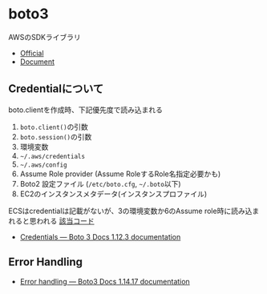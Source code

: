 # boto3

AWSのSDKライブラリ

- [Official](https://aws.amazon.com/jp/sdk-for-python/)
- [Document](https://boto3.amazonaws.com/v1/documentation/api/latest/index.html)


## Credentialについて

boto.clientを作成時、下記優先度で読み込まれる

1. `boto.client()`の引数
2. `boto.session()`の引数
3. 環境変数
4. `~/.aws/credentials`
5. `~/.aws/config`
6. Assume Role provider (Assume RoleするRole名指定必要かも)
7. Boto2 設定ファイル (`/etc/boto.cfg`, `~/.boto`以下)
8. EC2のインスタンスメタデータ(インスタンスプロファイル)

ECSはcredentialは記載がないが、3の環境変数か6のAssume role時に読み込まれると思われる
[該当コード](https://github.com/boto/botocore/blob/develop/botocore/credentials.py#L70-L89)

- [Credentials — Boto 3 Docs 1.12.3 documentation](https://boto3.amazonaws.com/v1/documentation/api/latest/guide/configuration.html)

## Error Handling


- [Error handling — Boto3 Docs 1.14.17 documentation](https://boto3.amazonaws.com/v1/documentation/api/latest/guide/error-handling.html#parsing-error-responses-and-catching-exceptions-from-aws-services)